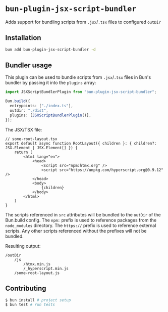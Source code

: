 # `bun-plugin-jsx-script-bundler`

Adds support for bundling scripts from `.jsx`/`.tsx` files to configured `outDir`

## Installation

```sh
bun add bun-plugin-jsx-script-bundler -d
```

## Bundler usage

This plugin can be used to bundle scripts from `.jsx`/`.tsx` files in Bun's bundler by passing it into the `plugins` array:

```ts
import JSXScriptBundlerPlugin from "bun-plugin-jsx-script-bundler";

Bun.build({
  entrypoints: ["./index.ts"],
  outdir: "./dist",
  plugins: [JSXScriptBundlerPlugin()],
});
```

The JSX/TSX file:

```tsx
// some-root-layout.tsx
export default async function RootLayout({ children }: { children?: JSX.Element | JSX.Element[] }) {
    return (
        <html lang="en">
            <head>
                <script src="npm:htmx.org" />
                <script src="https://unpkg.com/hyperscript.org@0.9.12" />
            </head>
            <body>
                {children}
            </body>
        </html>
    )
}
```

The scripts referenced in `src` attributes will be bundled to the `outDir` of the Bun.build config. The `npm:` prefix is used to reference packages from the `node_modules` directory. The `https://` prefix is used to reference external scripts. Any other scripts referenced without the prefixes will not be bundled.

Resulting output:
```
/outDir
    /js
        /htmx.min.js
        /_hyperscript.min.js
    /some-root-layout.js
```
## Contributing

```bash
$ bun install # project setup
$ bun test # run tests
```